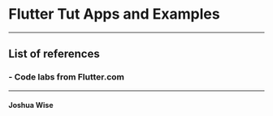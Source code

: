 # Flutter Tut Apps and Examples
--- 
## List of references
### - Code labs from Flutter.com

--- 

#### Joshua Wise
